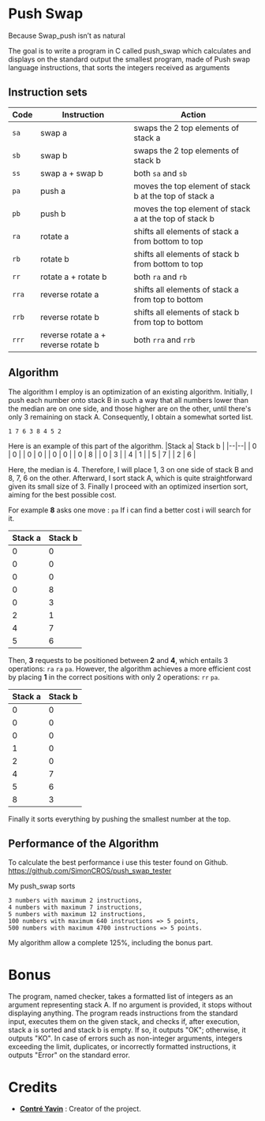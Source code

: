 # Push Swap

Because Swap_push isn’t as natural

The goal is to write a program in C called push_swap which calculates and displays on the standard output the smallest program, made of Push swap language instructions, that sorts the integers received as arguments

## Instruction sets

| Code  | Instruction                         | Action                                                 |
| ----- | ----------------------------------- | ------------------------------------------------------ |
| `sa`  | swap a                              | swaps the 2 top elements of stack a                    |
| `sb`  | swap b                              | swaps the 2 top elements of stack b                    |
| `ss`  | swap a + swap b                     | both `sa` and `sb`                                     |
| `pa`  | push a                              | moves the top element of stack b at the top of stack a |
| `pb`  | push b                              | moves the top element of stack a at the top of stack b |
| `ra`  | rotate a                            | shifts all elements of stack a from bottom to top      |
| `rb`  | rotate b                            | shifts all elements of stack b from bottom to top      |
| `rr`  | rotate a + rotate b                 | both `ra` and `rb`                                     |
| `rra` | reverse rotate a                    | shifts all elements of stack a from top to bottom      |
| `rrb` | reverse rotate b                    | shifts all elements of stack b from top to bottom      |
| `rrr` | reverse rotate a + reverse rotate b | both `rra` and `rrb`                                   |

## Algorithm

The algorithm I employ is an optimization of an existing algorithm. Initially, I push each number onto stack B in such a way that all numbers lower than the median are on one side, and those higher are on the other, until there's only 3 remaining on stack A. Consequently, I obtain a somewhat sorted list.

```
1 7 6 3 8 4 5 2
```
Here is an example of this part of the algorithm.
|Stack a| Stack b  |
|--|--|
| 0 | 0 |
| 0 | 0 |
| 0 | 0 |
| 0 | 8 |
| 0 | 3 |
| 4 | 1 | 
| 5 | 7 |
| 2 | 6 |

Here, the median is 4.  Therefore, I will place 1, 3 on one side of stack B and 8, 7, 6 on the other.  Afterward, I sort stack A, which is quite straightforward given its small size of 3. Finally I proceed with an optimized insertion sort, aiming for the best possible cost.

For example **8** asks one move : `pa`
If i can find a better cost i will search for it.

|Stack a| Stack b  |
|--|--|
| 0 | 0 |
| 0 | 0 |
| 0 | 0 |
| 0 | 8 |
| 0 | 3 |
| 2 | 1 | 
| 4 | 7 |
| 5 | 6 |

Then, **3** requests to be positioned between **2** and **4**, which entails 3 operations: `ra`  `ra`  `pa`. However, the algorithm achieves a more efficient cost by placing **1** in the correct positions with only 2 operations: `rr`  `pa`.

|Stack a| Stack b  |
|--|--|
| 0 | 0 |
| 0 | 0 |
| 0 | 0 |
| 1 | 0 |
| 2 | 0 |
| 4 | 7 | 
| 5 | 6 |
| 8 | 3 |

Finally it sorts everything by pushing the smallest number at the top.

## Performance of the Algorithm

To calculate the best performance i use this tester found on Github. https://github.com/SimonCROS/push_swap_tester

My push_swap sorts

    3 numbers with maximum 2 instructions,
    4 numbers with maximum 7 instructions,
    5 numbers with maximum 12 instructions,
    100 numbers with maximum 640 instructions => 5 points,
    500 numbers with maximum 4700 instructions => 5 points.
   
My algorithm allow a complete 125%, including the bonus part.

# Bonus

The program, named checker, takes a formatted list of integers as an argument representing stack A. If no argument is provided, it stops without displaying anything. The program reads instructions from the standard input, executes them on the given stack, and checks if, after execution, stack a is sorted and stack b is empty. If so, it outputs "OK"; otherwise, it outputs "KO". In case of errors such as non-integer arguments, integers exceeding the limit, duplicates, or incorrectly formatted instructions, it outputs "Error" on the standard error.

# Credits

* [**Contré Yavin**](https://github.com/TheRedShip) : Creator of the project.
